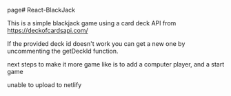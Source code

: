 page# React-BlackJack

This is a simple blackjack game using a card deck API from https://deckofcardsapi.com/

If the provided deck id doesn't work you can get a new one by uncommenting the getDeckId function. 

next steps to make it more game like is to add a computer player, and a start game 

unable to upload to netlify
